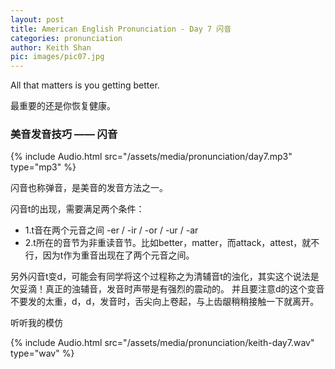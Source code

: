 ```yaml
---
layout: post
title: American English Pronunciation - Day 7 闪音
categories: pronunciation
author: Keith Shan
pic: images/pic07.jpg
---
```


All that matters is you getting better.

最重要的还是你恢复健康。

<!--more-->

### 美音发音技巧 —— 闪音

{% include Audio.html src="/assets/media/pronunciation/day7.mp3" type="mp3" %}

闪音也称弹音，是美音的发音方法之一。

闪音t的出现，需要满足两个条件：

- 1.t音在两个元音之间 -er / -ir / -or / -ur / -ar
- 2.t所在的音节为非重读音节。比如better，matter，而attack，attest，就不行，因为t作为重音出现在了两个元音之间。

另外闪音t变d，可能会有同学将这个过程称之为清辅音t的浊化，其实这个说法是欠妥滴！真正的浊辅音，发音时声带是有强烈的震动的。
并且要注意d的这个变音不要发的太重，d，d，发音时，舌尖向上卷起，与上齿龈稍稍接触一下就离开。


听听我的模仿

{% include Audio.html src="/assets/media/pronunciation/keith-day7.wav" type="wav" %}



